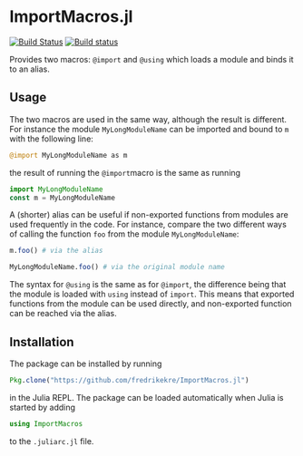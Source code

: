 # ImportMacros.jl

[![Build Status][travis-img]][travis-url]
[![Build status][appveyor-img]][appveyor-url]

Provides two macros: `@import` and `@using` which loads a module and binds it to an alias.

## Usage

The two macros are used in the same way, although the result is different. For instance the
module `MyLongModuleName` can be imported and bound to `m` with the following line:

```jl
@import MyLongModuleName as m
```

the result of running the `@import`macro is the same as running

```jl
import MyLongModuleName
const m = MyLongModuleName
```

A (shorter) alias can be useful if non-exported functions from modules are used frequently
in the code. For instance, compare the two different ways of calling the function `foo`
from the module `MyLongModuleName`:

```jl
m.foo() # via the alias

MyLongModuleName.foo() # via the original module name
```

The syntax for `@using` is the same as for `@import`, the difference being that the module is loaded with
`using` instead of `import`. This means that exported functions from the module
can be used directly, and non-exported function can be reached via the alias.

## Installation

The package can be installed by running

```jl
Pkg.clone("https://github.com/fredrikekre/ImportMacros.jl")
```

in the Julia REPL. The package can be loaded automatically when Julia is started by adding

```jl
using ImportMacros
```

to the `.juliarc.jl` file.

[travis-img]: https://travis-ci.org/fredrikekre/ImportMacros.jl.svg?branch=master
[travis-url]: https://travis-ci.org/fredrikekre/ImportMacros.jl

[appveyor-img]: https://ci.appveyor.com/api/projects/status/ds4d6njhs1t69aak/branch/master?svg=true
[appveyor-url]: https://ci.appveyor.com/project/fredrikekre/importmacros-jl/branch/master
